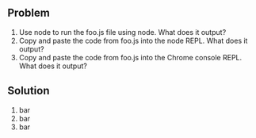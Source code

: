 ## Problem
1. Use node to run the foo.js file using node. What does it output?
2. Copy and paste the code from foo.js into the node REPL. What does it output?
3. Copy and paste the code from foo.js into the Chrome console REPL. What does it output?

## Solution
1. bar
2. bar
3. bar
